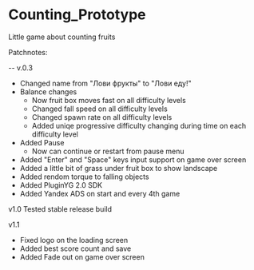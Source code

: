 # Counting_Prototype
 Little game about counting fruits


Patchnotes:

-- v.0.3
- Changed name from "Лови фрукты" to "Лови еду!"
- Balance changes
    - Now fruit box moves fast on all difficulty levels
    - Changed fall speed on all difficulty levels
    - Changed spawn rate on all difficulty levels
    - Added uniqe progressive difficulty changing during time on each difficulty level
- Added Pause
    - Now can continue or restart from pause menu
- Added "Enter" and "Space" keys input support on game over screen 
- Added a little bit of grass under fruit box to show landscape
- Added rendom torque to falling objects
- Added PluginYG 2.0 SDK
- Added Yandex ADS on start and every 4th game

v1.0
Tested stable release build

v1.1
- Fixed logo on the loading screen
- Added best score count and save
- Added Fade out on game over screen